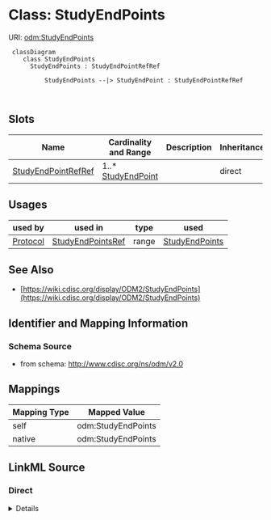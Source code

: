# Class: StudyEndPoints



URI: [odm:StudyEndPoints](http://www.cdisc.org/ns/odm/v2.0/StudyEndPoints)



```mermaid
 classDiagram
    class StudyEndPoints
      StudyEndPoints : StudyEndPointRefRef
        
          StudyEndPoints --|> StudyEndPoint : StudyEndPointRefRef
        
      
```




<!-- no inheritance hierarchy -->


## Slots

| Name | Cardinality and Range | Description | Inheritance |
| ---  | --- | --- | --- |
| [StudyEndPointRefRef](StudyEndPointRefRef.md) | 1..* <br/> [StudyEndPoint](StudyEndPoint.md) |  | direct |





## Usages

| used by | used in | type | used |
| ---  | --- | --- | --- |
| [Protocol](Protocol.md) | [StudyEndPointsRef](StudyEndPointsRef.md) | range | [StudyEndPoints](StudyEndPoints.md) |






## See Also

* [https://wiki.cdisc.org/display/ODM2/StudyEndPoints](https://wiki.cdisc.org/display/ODM2/StudyEndPoints)

## Identifier and Mapping Information







### Schema Source


* from schema: http://www.cdisc.org/ns/odm/v2.0





## Mappings

| Mapping Type | Mapped Value |
| ---  | ---  |
| self | odm:StudyEndPoints |
| native | odm:StudyEndPoints |





## LinkML Source

<!-- TODO: investigate https://stackoverflow.com/questions/37606292/how-to-create-tabbed-code-blocks-in-mkdocs-or-sphinx -->

### Direct

<details>
```yaml
name: StudyEndPoints
from_schema: http://www.cdisc.org/ns/odm/v2.0
see_also:
- https://wiki.cdisc.org/display/ODM2/StudyEndPoints
slots:
- StudyEndPointRefRef
slot_usage:
  StudyEndPointRefRef:
    name: StudyEndPointRefRef
    multivalued: true
    domain_of:
    - StudyObjective
    - StudyEndPoints
    - StudyEstimand
    range: StudyEndPoint
    required: true
    inlined: true
    inlined_as_list: true
    minimum_cardinality: 1
class_uri: odm:StudyEndPoints

```
</details>

### Induced

<details>
```yaml
name: StudyEndPoints
from_schema: http://www.cdisc.org/ns/odm/v2.0
see_also:
- https://wiki.cdisc.org/display/ODM2/StudyEndPoints
slot_usage:
  StudyEndPointRefRef:
    name: StudyEndPointRefRef
    multivalued: true
    domain_of:
    - StudyObjective
    - StudyEndPoints
    - StudyEstimand
    range: StudyEndPoint
    required: true
    inlined: true
    inlined_as_list: true
    minimum_cardinality: 1
attributes:
  StudyEndPointRefRef:
    name: StudyEndPointRefRef
    from_schema: http://www.cdisc.org/ns/odm/v2.0
    rank: 1000
    multivalued: true
    alias: StudyEndPointRefRef
    owner: StudyEndPoints
    domain_of:
    - StudyObjective
    - StudyEndPoints
    - StudyEstimand
    range: StudyEndPoint
    required: true
    inlined: true
    inlined_as_list: true
    minimum_cardinality: 1
class_uri: odm:StudyEndPoints

```
</details>